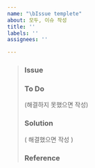 ```yaml
---
name: "\bIssue templete"
about: 모두, 이슈 작성
title: ''
labels: ''
assignees: ''

---
```


> ### Issue
> 
>
> ### To Do 
> (해결하지 못했으면 작성)
> 
> ### Solution
> ( 해결했으면 작성 )
> 
> ### Reference
